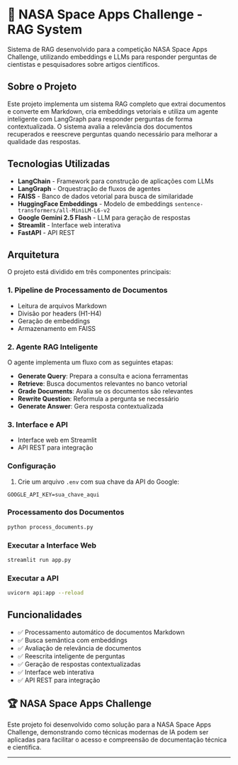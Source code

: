 # 🚀 NASA Space Apps Challenge - RAG System

Sistema de RAG desenvolvido para a competição NASA Space Apps Challenge, utilizando embeddings e LLMs para responder perguntas de cientistas e pesquisadores sobre artigos científicos.

## Sobre o Projeto

Este projeto implementa um sistema RAG completo que extrai documentos e converte em Markdown, cria embeddings vetoriais e utiliza um agente inteligente com LangGraph para responder perguntas de forma contextualizada. O sistema avalia a relevância dos documentos recuperados e reescreve perguntas quando necessário para melhorar a qualidade das respostas.

## Tecnologias Utilizadas

- **LangChain** - Framework para construção de aplicações com LLMs
- **LangGraph** - Orquestração de fluxos de agentes
- **FAISS** - Banco de dados vetorial para busca de similaridade
- **HuggingFace Embeddings** - Modelo de embeddings `sentence-transformers/all-MiniLM-L6-v2`
- **Google Gemini 2.5 Flash** - LLM para geração de respostas
- **Streamlit** - Interface web interativa
- **FastAPI** - API REST

##  Arquitetura

O projeto está dividido em três componentes principais:

### 1. Pipeline de Processamento de Documentos
- Leitura de arquivos Markdown
- Divisão por headers (H1-H4)
- Geração de embeddings
- Armazenamento em FAISS

### 2. Agente RAG Inteligente
O agente implementa um fluxo com as seguintes etapas:
- **Generate Query**: Prepara a consulta e aciona ferramentas
- **Retrieve**: Busca documentos relevantes no banco vetorial
- **Grade Documents**: Avalia se os documentos são relevantes
- **Rewrite Question**: Reformula a pergunta se necessário
- **Generate Answer**: Gera resposta contextualizada

### 3. Interface e API
- Interface web em Streamlit
- API REST para integração

### Configuração
1. Crie um arquivo `.env` com sua chave da API do Google:
```
GOOGLE_API_KEY=sua_chave_aqui
```

### Processamento dos Documentos
```bash
python process_documents.py
```

### Executar a Interface Web
```bash
streamlit run app.py
```

### Executar a API
```bash
uvicorn api:app --reload
```

## Funcionalidades

- ✅ Processamento automático de documentos Markdown
- ✅ Busca semântica com embeddings
- ✅ Avaliação de relevância de documentos
- ✅ Reescrita inteligente de perguntas
- ✅ Geração de respostas contextualizadas
- ✅ Interface web interativa
- ✅ API REST para integração

## 🏆 NASA Space Apps Challenge

Este projeto foi desenvolvido como solução para a NASA Space Apps Challenge, demonstrando como técnicas modernas de IA podem ser aplicadas para facilitar o acesso e compreensão de documentação técnica e científica.


---
